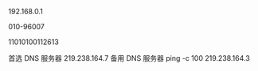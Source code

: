 192.168.0.1

010-96007

11010100112613

首选 DNS 服务器
219.238.164.7
备用 DNS 服务器
ping -c 100 219.238.164.3